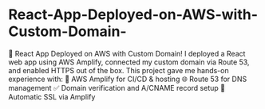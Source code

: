 # React-App-Deployed-on-AWS-with-Custom-Domain-
🎯 React App Deployed on AWS with Custom Domain!
I deployed a React web app using AWS Amplify, connected my custom domain via Route 53, and enabled HTTPS out of the box. This project gave me hands-on experience with:
🔧 AWS Amplify for CI/CD & hosting
🌐 Route 53 for DNS management
✅ Domain verification and A/CNAME record setup
🔐 Automatic SSL via Amplify
